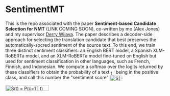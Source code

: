 # SentimentMT

This is the repo associated with the paper **Sentiment-based Candidate Selection for NMT** (LINK COMING SOON), co-written by me (Alex Jones) and my supervisor [Derry Wijaya](https://derrywijaya.github.io/web/). The paper describes a decoder-side approach for selecting the translation candidate that best preserves the automatically-socred sentiment of the source text. To this end, we train three distinct sentiment classifiers: an English BERT model, a Spanish XLM-RoBERTa model, and an XLM-RoBERTa model fine-tuned on English but used for sentiment classification in other languages, such as French, Finnish, and Indonesian. We compute a softmax over the logits returned by these classifiers to obtain the probability of a text <img src="https://bit.ly/2mhXb1T" align="center" border="0" alt="t" width="12" height="14" /> being in the positive class, and call this number the "sentiment score" <img src="https://bit.ly/3fyySqp" align="center" border="0" alt="S(t)" width="36" height="18" />:

<img src="https://bit.ly/3wmezlM" align="center" border="0" alt="S(t) = P(c=1 | t)" width="136" height="18" />
